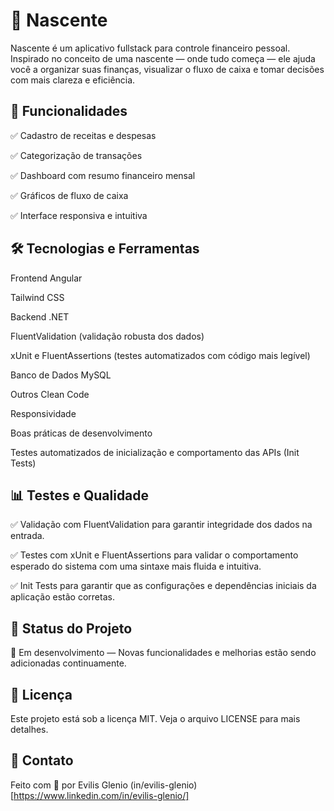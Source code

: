 # 🌱 Nascente
Nascente é um aplicativo fullstack para controle financeiro pessoal. Inspirado no conceito de uma nascente — onde tudo começa — ele ajuda você a organizar suas finanças, visualizar o fluxo de caixa e tomar decisões com mais clareza e eficiência.

## 🚀 Funcionalidades
✅ Cadastro de receitas e despesas

✅ Categorização de transações

✅ Dashboard com resumo financeiro mensal

✅ Gráficos de fluxo de caixa

✅ Interface responsiva e intuitiva

## 🛠️ Tecnologias e Ferramentas
Frontend
Angular

Tailwind CSS

Backend
.NET

FluentValidation (validação robusta dos dados)

xUnit e FluentAssertions (testes automatizados com código mais legível)

Banco de Dados
MySQL

Outros
Clean Code

Responsividade

Boas práticas de desenvolvimento

Testes automatizados de inicialização e comportamento das APIs (Init Tests)

## 📊 Testes e Qualidade
✅ Validação com FluentValidation para garantir integridade dos dados na entrada.

✅ Testes com xUnit e FluentAssertions para validar o comportamento esperado do sistema com uma sintaxe mais fluida e intuitiva.

✅ Init Tests para garantir que as configurações e dependências iniciais da aplicação estão corretas.

## 📌 Status do Projeto
🚧 Em desenvolvimento — Novas funcionalidades e melhorias estão sendo adicionadas continuamente.

## 📄 Licença
Este projeto está sob a licença MIT. Veja o arquivo LICENSE para mais detalhes.

## 💬 Contato
Feito com 💚 por Evilis Glenio
(in/evilis-glenio)[https://www.linkedin.com/in/evilis-glenio/]

